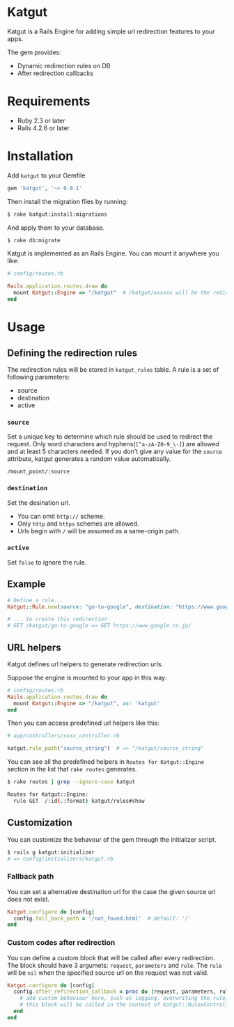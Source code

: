 # Katgut
Katgut is a Rails Engine for adding simple url redirection features to your apps.

The gem provides:
* Dynamic redirection rules on DB
* After redirection callbacks

# Requirements
* Ruby 2.3 or later
* Rails 4.2.6 or later

# Installation
Add `katgut` to your Gemfile

```ruby
gem 'katgut', '~> 0.0.1'
```

Then install the migration files by running:

```bash
$ rake katgut:install:migrations
```

And apply them to your database.

```bash
$ rake db:migrate
```

Katgut is implemented as an Rails Engine. You can mount it anywhere you like:

```ruby
# config/routes.rb

Rails.application.routes.draw do
  mount Katgut::Engine => "/katgut"  # /katgut/xxxxxx will be the redirection path
end
```

# Usage
## Defining the redirection rules
The redirection rules will be stored in `katgut_rules` table. A rule is a set of following parameters:

* source
* destination
* active


### `source`
Set a unique key to determine which rule should be used to redirect the request.
Only word characters and hyphens\(`[^a-zA-Z0-9_\-]`) are allowed and at least 5 characters needed.
If you don't give any value for the `source` attribute, katgut generates a random value automatically.

```
/mount_point/:source
```

### `destination`
Set the desination url.

* You can omit `http://` scheme.
* Only `http` and `https` schemes are allowed.
* Urls begin with `/` will be assumed as a same-origin path.

### `active`
Set `false` to ignore the rule.

## Example

```ruby
# Define a rule...
Katgut::Rule.new(source: "go-to-google", destination: "https://www.google.co.jp/").save

# ... to create this redirection
# GET /katgut/go-to-google => GET https://www.google.co.jp/
```

## URL helpers
Katgut defines url helpers to generate redirection urls.

Suppose the engine is mounted to your app in this way:

```ruby
# config/routes.rb
Rails.application.routes.draw do
  mount Katgut::Engine => "/katgut", as: 'katgut'
end
```

Then you can access predefined url helpers like this:

```ruby
# app/controllers/xxxx_controller.rb

katgut.rule_path("source_string")  # => "/katgut/source_string"
```

You can see all the predefined helpers in `Routes for Katgut::Engine` section in the list that `rake routes` generates.

```bash
$ rake routes | grep --ignore-case katgut

Routes for Katgut::Engine:
  rule GET  /:id(.:format) katgut/rules#show
```

## Customization
You can customize the behavour of the gem through the initializer script.

```bash
$ rails g katgut:initializer
# => config/initializers/katgut.rb
```

### Fallback path
You can set a alternative destination url for the case the given source url does not exist.

```ruby
Katgut.configure do |config|
  config.fall_back_path = '/not_found.html'  # default: '/'
end
```

### Custom codes after redirection
You can define a custom block that will be called after every redirection.
The block should have 3 argumets: `request`, `parameters` and `rule`.
The `rule` will be `nil` when the specified source url on the request was not valid.

```ruby
Katgut.configure do |config|
  config.after_refirection_callback = proc do |request, parameters, rule|
    # add custom behaviour here, such as logging, overwriting the rule, etc...
    # this block will be called in the context of Katgut::RulesController.
  end
end
```
